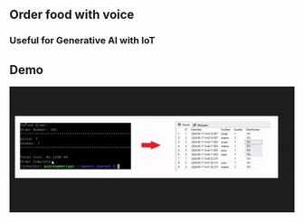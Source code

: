 ## Order food with voice
### Useful for Generative AI with IoT

## Demo 
![App Screenshot](food_order_gif.gif)

